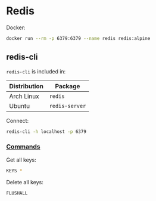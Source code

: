 # Redis

Docker:

```sh
docker run --rm -p 6379:6379 --name redis redis:alpine
```

## redis-cli

`redis-cli` is included in:

| Distribution | Package        |
| ------------ | -------------- |
| Arch Linux   | `redis`        |
| Ubuntu       | `redis-server` |

Connect:

```sh
redis-cli -h localhost -p 6379
```

### [Commands](https://redis.io/commands)

Get all keys:

```sh
KEYS *
```

Delete all keys:

```sh
FLUSHALL
```
